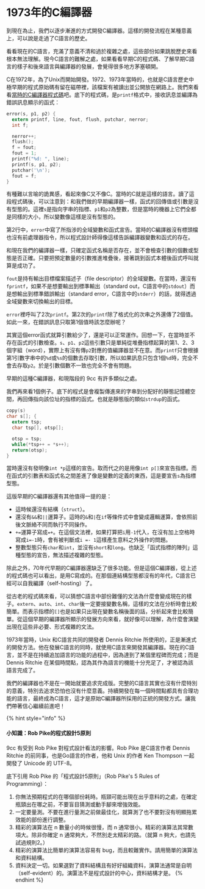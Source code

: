 # 1973年的C編譯器

到現在為止，我們以逐步漸進的方式開發C編譯器。這樣的開發流程在某種意義上，可以說是走過了C語言的歷史。

看看現在的C語言，充滿了意義不清和過於複雜之處，這些部份如果跳脫歷史來看根本無法理解。現今C語言的難解之處，如果看看早期C的程式碼、了解早期C語言的樣子和後來語言與編譯器的發展，會覺得很多地方茅塞頓開。

C在1972年，為了Unix而開始開發。1972、1973年當時的，也就是C語言歷史中極早期的程式原始碼有留在磁帶裡，該檔案有被讀出並公開放在網路上。我們來看看[當時的C編譯器程式碼](https://github.com/qrush/unix/tree/master/src/c)吧。底下的程式碼，是`printf`格式中，接收訊息並編譯為錯誤訊息顯示的函式：

```c
error(s, p1, p2) {
  extern printf, line, fout, flush, putchar, nerror;
  int f;

  nerror++;
  flush();
  f = fout;
  fout = 1;
  printf("%d: ", line);
  printf(s, p1, p2);
  putchar('\n');
  fout = f;
}
```

有種難以言喻的詭異感，看起來像C又不像C。當時的C就是這樣的語言。讀了這段程式碼後，可以注意到：和我們做的早期編譯器一樣，函式的回傳值或引數是沒有型態的。這裡`s`是指向字串的指標、`p1`和`p2`為整數，但是當時的機器上它們全都是同樣的大小，所以變數像這樣是沒有型態的。

第2行中，`error`中寫了所指涉的全域變數和函式宣告。當時的C編譯器沒有標頭檔也沒有前處理器指令，所以程式設計師得像這樣告訴編譯器變數和函式的存在。

和現在我們的編譯器一樣，只確定函式名稱是否存在，並不會檢查引數的個數或型態是否正確。只要把預定數量的引數推進堆疊後，接著跳到函式本體後函式呼叫就算是成功了。

`fout`是持有輸出目標檔案描述子（file descriptor）的全域變數。在當時，還沒有`fprintf`，如果不是想要輸出到標準輸出（standard out，C語言中的`stdout`）而是想輸出到標準錯誤輸出（standard error，C語言中的`stderr`）的話，就得透過全域變數來切換輸出的目標。

`error`裡呼叫了2次`printf`。第2次的`printf`除了格式化的次串之外還傳了2個值。如此一來，在錯誤訊息只取第1個值時該怎麼辦呢？

其實這個error函式就算引數給少了，還是可以正常運作。回想一下，在當時並不存在函式的引數檢查。`s`、`p1`、`p2`這些引數只是單純從堆疊指標起算的第1、2、3個字組（word），實際上有沒有傳`p2`對應的值編譯器並不在意。而`printf`只會根據第1引數字串中的`%d`或`%s`的個數去存取引數，所以如果訊息只包含1個`%d`時，完全不會去存取`p2`。於是引數個數不一致也完全不會有問題。

早期的這種C編譯器，和現階段的 9cc 有許多類似之處。

我們再來看1個例子。底下的程式是會複製傳進來的字串到分配好的靜態記憶體空間，再回傳指向該位址的指標的函式。也就是靜態版的類似`strdup`的函式。

```c
copy(s)
char s[]; {
  extern tsp;
  char tsp[], otsp[];

  otsp = tsp;
  while(*tsp++ = *s++);
  return(otsp);
}
```

當時還沒有發明像`int *p`這樣的宣告。取而代之的是用像`int p[]`來宣告指標。而在函式的引數表和函式名之間差進了像是變數的定義的東西，這是要宣告`s`為指標型態。

這版早期的C編譯器還有其他值得一提的是：

* 這時候還沒有結構（`struct`）。
* 還沒有`&&`和`||`運算子。這時的`&`和`|`在`if`等條件式中會變成邏輯運算，會依照前後文脈絡不同而執行不同操作。
* `+=`運算子寫成`=+`。在這個文法裡，如果打算把`i`用`-1`代入，在沒有加上空格時寫成`i=-1`時，會有被判斷成`i =- 1`這樣產生意料之外操作的問題。
* 整數型態只有`char`和`int`，並沒有`short`和`long`。也缺乏「函式指標的陣列」這種型態的宣告，無法描述複雜的型態。

除此之外，70年代早期的C編譯器還缺乏了很多功能。但是這個C編譯器，從上述的程式碼也可以看出，是用C寫成的。在那個連結構型態都沒有的年代，C語言已經可以自我編譯（self-hosting）了。

從古老的程式碼來看，可以猜想C語言中部份難懂的文法為什麼會變成現在的樣子。`extern`、`auto`、`int`、`char`後一定要接變數名稱，這樣的文法在分析時會比較簡單。而表示指標的`[]`也是如果只出現在變數名稱後面的話，分析起來會比較簡單。從這個早期的編譯器所顯示的發展方向來看，就好像可以理解，為什麼會演變出現在這些非必要、形式複雜的文法。

1973年當時，Unix 和C語言共同的開發者 Dennis Ritchie 所使用的，正是漸進式的開發方法。他在發展C語言的同時，就使用C語言來開發其編譯器。現在的C語言，並不是在持續追加語言的功能的過程中，因為達到了某個里程碑而完成；而是 Dennis Ritchie 在某個時間點，認為其作為語言的機能十分充足了，才被認為該語言完成了。

我們的編譯器也不是在一開始就要追求完成版。完整的C語言其實也沒有什麼特別的意義，特別去追求恐怕也沒有什麼意義。持續開發在每一個時間點都具有合理功能的語言，最終成為C語言，這才是原始C編譯器所採用的正統的開發方式。讓我們帶著信心繼續前進吧！

{% hint style="info" %}
#### 小知識：Rob Pike的程式設計5原則

9cc 有受到 Rob Pike 對程式設計看法的影響。Rob Pike 是C語言作者 Dennis Ritchie 的前同事，也是Go語言的作者，他和 Unix 的作者 Ken Thompson 一起開發了 Unicode 的 UTF-8。

底下引用 Rob Pike 的「程式設計5原則」（Rob Pike's 5 Rules of Programming）：

1. 你無法預期程式的在哪個部份耗時。瓶頸可能出現在出乎意料的之處，在確定瓶頸出在哪之前，不要盲目猜測或動手腳來增強效能。
2. 一定要量測。不要在進行量測之前做最佳化，就算測了也不要對沒有明顯拖累效能的部份進行調整。
3. 精彩的演算法在 n 數量小的時候很慢，而 n 通常很小。精彩的演算法其常數項大。除非你確定 n 通常夠大，不然別走太精彩的路。（就算 n 夠大，也請先試過規則2。）
4. 精彩的演算法比簡單的演算法容易有 bug，而且較難實作。請用簡單的演算法和資料結構。
5. 資料決定一切。如果選對了資料結構且有好好組織資料，演算法通常是自明（self-evident）的。演匴法不是程式設計的中心，資料結構才是。
{% endhint %}

